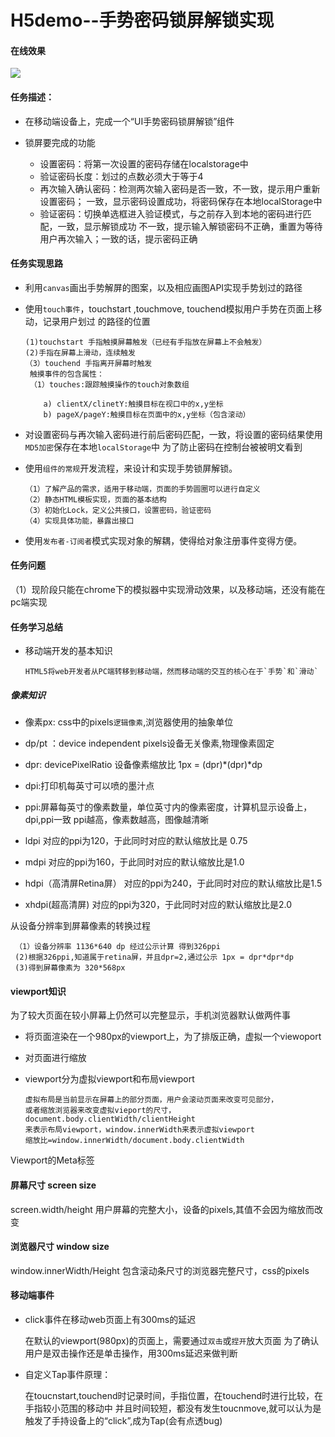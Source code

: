 # H5demo--手势密码锁屏解锁实现

#### 在线效果
![](http://7xyfje.com1.z1.glb.clouddn.com/H5Demo.png)

#### 任务描述：
     
   - 在移动端设备上，完成一个“UI手势密码锁屏解锁”组件
   
   - 锁屏要完成的功能    
      - 设置密码：将第一次设置的密码存储在localstorage中 
      - 验证密码长度：划过的点数必须大于等于4    
      - 再次输入确认密码：检测两次输入密码是否一致，不一致，提示用户重新设置密码；
      一致，显示密码设置成功，将密码保存在本地localStorage中
      - 验证密码：切换单选框进入验证模式，与之前存入到本地的密码进行匹配，一致，显示解锁成功
      不一致，提示输入解锁密码不正确，重置为等待用户再次输入；一致的话，提示密码正确
#### 任务实现思路
    
  - 利用`canvas`画出手势解屏的图案，以及相应画图API实现手势划过的路径
  
  - 使用`touch事件`，touchstart ,touchmove, touchend模拟用户手势在页面上移动，记录用户划过
  的路径的位置
  
        (1)touchstart 手指触摸屏幕触发（已经有手指放在屏幕上不会触发）
        (2)手指在屏幕上滑动，连续触发
        （3）touchend 手指离开屏幕时触发
         触摸事件的包含属性：
         （1）touches:跟踪触摸操作的touch对象数组
         
            a) clientX/clinetY:触摸目标在视口中的x,y坐标
            b) pageX/pageY:触摸目标在页面中的x,y坐标（包含滚动）
            
  
  - 对设置密码与再次输入密码进行前后密码匹配，一致，将设置的密码结果使用`MD5加密`保存在本地`localStorage`中
  为了防止密码在控制台被被明文看到 
  
  - 使用`组件的常规`开发流程，来设计和实现手势锁屏解锁。
     
        （1）了解产品的需求，适用于移动端，页面的手势圆圈可以进行自定义
        （2）静态HTML模板实现，页面的基本结构
        （3）初始化Lock，定义公共接口，设置密码，验证密码
        （4）实现具体功能，暴露出接口

  - 使用`发布者-订阅者`模式实现对象的解耦，使得给对象注册事件变得方便。
 
 #### 任务问题
 
   （1）现阶段只能在chrome下的模拟器中实现滑动效果，以及移动端，还没有能在pc端实现
 
 #### 任务学习总结
   - 移动端开发的基本知识
        
         HTML5将web开发者从PC端转移到移动端，然而移动端的交互的核心在于`手势`和`滑动`
 ##### 像素知识 
    
   - 像素px: css中的pixels`逻辑像素`,浏览器使用的抽象单位
      
   - dp/pt ：device independent pixels设备无关像素,物理像素固定
      
   - dpr: devicePixelRatio 设备像素缩放比
      1px = (dpr)*(dpr)*dp
     
   - dpi:打印机每英寸可以喷的墨汁点
    
   - ppi:屏幕每英寸的像素数量，单位英寸内的像素密度，计算机显示设备上，dpi,ppi一致
      ppi越高，像素数越高，图像越清晰
    
   - ldpi 对应的ppi为120，于此同时对应的默认缩放比是 0.75
    
   - mdpi 对应的ppi为160，于此同时对应的默认缩放比是1.0
     
   - hdpi（高清屏Retina屏） 对应的ppi为240，于此同时对应的默认缩放比是1.5
    
   - xhdpi(超高清屏) 对应的ppi为320，于此同时对应的默认缩放比是2.0
    
   从设备分辨率到屏幕像素的转换过程
    
     （1）设备分辨率 1136*640 dp 经过公示计算 得到326ppi
     (2)根据326ppi,知道属于retina屏，并且dpr=2,通过公示 1px = dpr*dpr*dp
     (3)得到屏幕像素为 320*568px
     
  #### viewport知识
    
  为了较大页面在较小屏幕上仍然可以完整显示，手机浏览器默认做两件事
  - 将页面渲染在一个980px的viewport上，为了排版正确，虚拟一个viewoport
  - 对页面进行缩放
  - viewport分为虚拟viewport和布局viewport
      
        虚拟布局是当前显示在屏幕上的部分页面，用户会滚动页面来改变可见部分，
        或者缩放浏览器来改变虚拟vieport的尺寸，document.body.clientWidth/clientHeight
        来表示布局viewport，window.innerWidth来表示虚拟viewport
        缩放比=window.innerWidth/document.body.clientWidth
  
  Viewport的Meta标签
  <meta name="viewport" content="width=decice-width,initial-scale=1,user-scalable=no">
  
  #### 屏幕尺寸 screen size
  
   screen.width/height 用户屏幕的完整大小，设备的pixels,其值不会因为缩放而改变
  
  #### 浏览器尺寸 window size
  
  window.innerWidth/Height 包含滚动条尺寸的浏览器完整尺寸，css的pixels

  #### 移动端事件
    
   - click事件在移动web页面上有300ms的延迟
   
       在默认的viewport(980px)的页面上，需要通过`双击`或`捏开`放大页面
       为了确认用户是双击操作还是单击操作，用300ms延迟来做判断
     
   - 自定义Tap事件原理：
   
       在toucnstart,touchend时记录时间，手指位置，在touchend时进行比较，在手指较小范围的移动中
       并且时间较短，都没有发生toucnmove,就可以认为是触发了手持设备上的“click”,成为Tap(会有点透bug)
